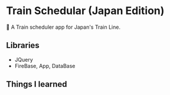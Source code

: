 # Train Schedular (Japan Edition)

:bullettrain_side: A Train scheduler app for Japan's Train Line.

## Libraries

- JQuery
- FireBase, App, DataBase

## Things I learned